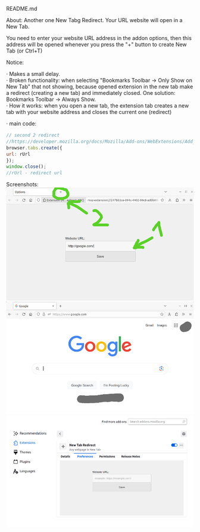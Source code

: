README.md

About:
Another one New Tabg Redirect.
Your URL website will open in a New Tab.  

You need to enter your website URL address in the addon options, then this address will be opened whenever you press the "+" button to create New Tab (or Ctrl+T)  


Notice:  

· Makes a small delay.  
· Broken functionality: when selecting "Bookmarks Toolbar -> Only Show on New Tab" that not showing, because opened extension in the new tab make a redirect (creating a new tab) and immediately closed. One solution: Bookmarks Toolbar -> Always Show.  
· How it works: when you open a new tab, the extension tab creates a new tab with your website address and closes the current one (redirect)  

· main code:
<!-- code -->
```javascript
// second 2 redirect
//https://developer.mozilla.org/docs/Mozilla/Add-ons/WebExtensions/Add_a_button_to_the_toolbar
browser.tabs.create({
url: rUrl
});
window.close();
//rUrl - redirect url
```

Screenshots:
![screenshot](screenshot.png)
![screenshot2](screenshot2.png)
![screenshot3](screenshot3.png)






